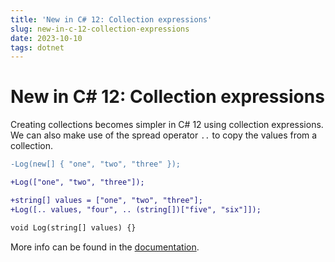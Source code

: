 ```yaml
---
title: 'New in C# 12: Collection expressions'
slug: new-in-c-12-collection-expressions
date: 2023-10-10
tags: dotnet
---
```


# New in C# 12: Collection expressions

Creating collections becomes simpler in C# 12 using collection expressions.
We can also make use of the spread operator `..` to copy the values from a collection.

```diff
-Log(new[] { "one", "two", "three" });

+Log(["one", "two", "three"]);

+string[] values = ["one", "two", "three"];
+Log([.. values, "four", .. (string[])["five", "six"]]);

void Log(string[] values) {}
```

More info can be found in the [documentation](https://learn.microsoft.com/en-us/dotnet/csharp/whats-new/csharp-12#collection-expressions).
